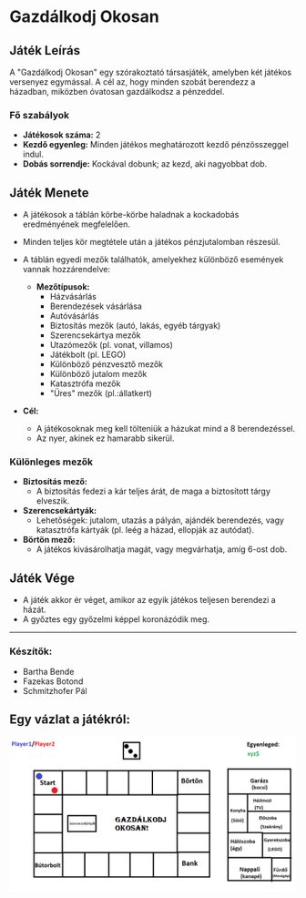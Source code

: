 #  Gazdálkodj Okosan

## Játék Leírás
A "Gazdálkodj Okosan" egy szórakoztató társasjáték, amelyben két játékos versenyez egymással. A cél az, hogy minden szobát berendezz a házadban, miközben óvatosan gazdálkodsz a pénzeddel.

### Fő szabályok
- **Játékosok száma:** 2
- **Kezdő egyenleg:** Minden játékos meghatározott kezdő pénzösszeggel indul.
- **Dobás sorrendje:** Kockával dobunk; az kezd, aki nagyobbat dob.

## Játék Menete
- A játékosok a táblán körbe-körbe haladnak a kockadobás eredményének megfelelően.
- Minden teljes kör megtétele után a játékos pénzjutalomban részesül.
- A táblán egyedi mezők találhatók, amelyekhez különböző események vannak hozzárendelve:
  - **Mezőtípusok:**
    - Házvásárlás
    - Berendezések vásárlása
    - Autóvásárlás
    - Biztosítás mezők (autó, lakás, egyéb tárgyak)
    - Szerencsekártya mezők
    - Utazómezők (pl. vonat, villamos)
    - Játékbolt (pl. LEGO)
    - Különböző pénzvesztő mezők
    - Különböző jutalom mezők
    - Katasztrófa mezők
    - "Üres" mezők (pl.:állatkert)

- **Cél:**
  - A játékosoknak meg kell tölteniük a házukat mind a 8 berendezéssel.
  - Az nyer, akinek ez hamarabb sikerül.

### Különleges mezők
- **Biztosítás mező:**
  - A biztosítás fedezi a kár teljes árát, de maga a biztosított tárgy elveszik.
- **Szerencsekártyák:**
  - Lehetőségek: jutalom, utazás a pályán, ajándék berendezés, vagy katasztrófa kártyák (pl. leég a házad, ellopják az autódat).
- **Börtön mező:**
  - A játékos kivásárolhatja magát, vagy megvárhatja, amíg 6-ost dob.

## Játék Vége
- A játék akkor ér véget, amikor az egyik játékos teljesen berendezi a házát.
- A győztes egy győzelmi képpel koronázódik meg.

---

### Készítők:
- Bartha Bende
- Fazekas Botond
- Schmitzhofer Pál

## Egy vázlat a játékról:
![alt text](https://github.com/p4likas51/gazdalkodj_okosan/blob/main/vazlat.png?raw=true)
